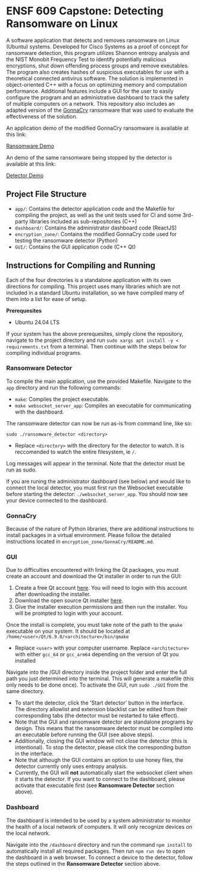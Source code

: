 # ENSF 609 Capstone: Detecting Ransomware on Linux

A software application that detects and removes ransomware on Linux (Ubuntu) systems. Developed for Cisco Systems as a proof of concept for ransomware detection, 
this program utilizes Shannon entropy analysis and the NIST Monobit Frequency Test to identify potentially malicious encryptions, shut down offending process groups
and remove exeutables. The program also creates hashes of suspicious executables for use with a theoretical connected antivirus software. The solution is implemented in object-oriented C++ with a focus on optimizing memory and computation performance. Additional features include a GUI
for the user to easily configure the program and an administrative dashboard to track the safety of multiple computers on a network. This repository also includes an adapted version of the [GonnaCry](https://github.com/tarcisio-marinho/GonnaCry) ransomware that was used to evaluate the effectiveness of the solution.

An application demo of the modified GonnaCry ransomware is available at this link:

[Ransomware Demo](https://drive.google.com/file/d/1hIWWA_ZhmGaZqhzdlf3ynPu0LOJaWLPk/view?usp=sharing)

An demo of the same ransomware being stopped by the detector is available at this link:

[Detector Demo](https://drive.google.com/file/d/1rDO_HqtsSHD4BkOUQF_5ZmCVJdJY73wC/view?usp=sharing)

## Project File Structure

- `app/`: Contains the detector application code and the Makefile for compiling the project, as well as the unit tests used for CI and some 3rd-party libraries included as sub-repositories (C++)
- `dashboard/`: Contains the administrator dashboard code (ReactJS)
- `encryption_zone/`: Contains the modified GonnaCry code used for testing the ransomware detector (Python)
- `GUI/`: Contains the GUI application code (C++ Qt)

## Instructions for Compiling and Running
Each of the four directories is a standalone application with its own directions for compiling. This project uses many libraries which are not 
included in a standard Ubuntu installation, so we have compiled many of them into a list for ease of setup.

**Prerequesites**
- Ubuntu 24.04 LTS

If your system has the above prerequesites, simply clone the repository, navigate to the project directory and run `sudo xargs apt install -y < requirements.txt` from a terminal.
Then continue with the steps below for compiling individual programs.

### Ransomware Detector
To compile the main application, use the provided Makefile. Navigate to the `app` directory and run the following commands:

- `make`: Compiles the project executable.
- `make websocket_server_app`: Compiles an executable for communicating with the dashboard.

The ransomware detector can now be run as-is from command line, like so: 

`sudo ./ransomware_detector <directory>`

- Replace `<directory>` with the directory for the detector to watch. It is reccomended to watch the entire filesystem, ie `/`.

Log messages will appear in the terminal. Note that the detector must be run as sudo.

If you are runing the administrator dashboard (see below) and would like to connect the local detector, you must first run the
Websocket executable before starting the detector: `./websocket_server_app`. You should now see your device connected to the dashboard.

### GonnaCry
Because of the nature of Python libraries, there are additional instructions to install packages in a virtual environment. Please follow the detailed instructions
located in `encryption_zone/GonnaCry/README.md`.

### GUI
Due to difficulties encountered with linking the Qt packages, you must create an account and download the Qt installer in order to run the GUI:
1. Create a free Qt account [here](https://login.qt.io/register). You will need to login with this account after downloading the installer.
2. Download the open source Qt installer [here](https://www.qt.io/download-qt-installer-oss).
3. Give the installer execution permissions and then run the installer. You will be prompted to login with your account.

Once the install is complete, you must take note of the path to the `qmake` executable on your system. It should be located at
`/home/<user>/Qt/6.9.0/<architecture>/bin/qmake`
- Replace `<user>` with your computer username. Replace `<architecture>` with either `gcc_64` or `gcc_arm64` depending on the version of Qt you installed

Navigate into the /GUI directory inside the project folder and enter the full path you just determined into the terminal. This will generate a makefile (this only needs to be done once). To activate the GUI, run `sudo ./GUI` from the same directory. 
- To start the detector, click the 'Start detector' button in the interface. The directory allowlist and extension blacklist can be edited from their corresponding tabs (the detector must be restarted to take effect).
- Note that the GUI and ransomware detector are standalone programs by design. This means that the ransomware detector must be compiled into an executable before running the GUI (see above steps).
- Additionally, closing the GUI window will not close the detector (this is intentional). To stop the detector, please click the corresponding button in the interface.
- Note that although the GUI contains an option to use honey files, the detector currently only uses entropy analysis.
- Currently, the GUI will **not** automatically start the websocket client when it starts the detector. If you want to connect to the dashboard, please activate that executable first (see **Ransomware Detector** section above).

### Dashboard
The dashboard is intended to be used by a system administrator to monitor the health of a local network of computers. It will only recognize devices on the local network.

Navigate into the `/dashboard` directory and run the command `npm install` to automatically install all required packages. Then run `npm run dev` to open the dashboard in a web browser. To connect a device to the detector, follow the steps outlined in the **Ransomware Detector** section above.
